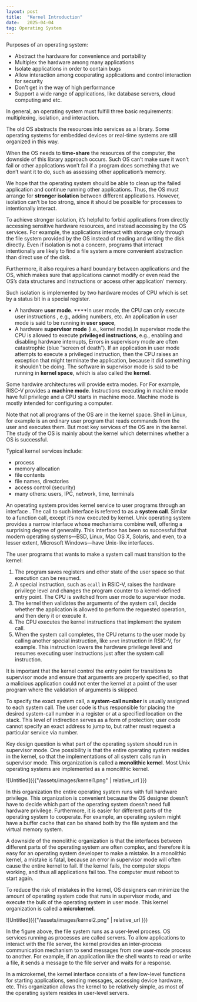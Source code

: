 ```yaml
---
layout: post
title:  "Kernel Introduction"
date:   2025-04-04
tag: Operating System
---
```

Purposes of an operating system:

- Abstract the hardware for convenience and portability
- Multiplex the hardware among many applications
- Isolate applications in order to contain bugs
- Allow interaction among cooperating applications and control interaction for security
- Don't get in the way of high performance
- Support a wide range of applications, like database servers, cloud computing and etc.

In general, an operating system must fulfill three basic requirements: multiplexing, isolation, and interaction.

The old OS abstracts the resources into services as a library. Some operating systems for embedded devices or real-time systems are still organized in this way. 

When the OS needs to **time-share** the resources of the computer, the downside of this library approach occurs.  Such OS can’t make sure it won’t fail or other applications won’t fail if a program does something that we don’t want it to do, such as assessing other application’s memory. 

We hope that the operating system should be able to clean up the failed application and continue running other applications.  Thus, the OS must arrange for **stronger isolation** between different applications. However, isolation can’t be too strong, since it should be possible for processes to intentionally interact. 

To achieve stronger isolation, it’s helpful to forbid applications from directly accessing sensitive hardware resources, and instead accessing by the OS services.  For example, the applications interact with storage only through the file system provided by the OS instead of reading and writing the disk directly. Even if isolation is not a concern, programs that interact intentionally  are likely to find a file system a more convenient abstraction than direct use of the disk. 

Furthermore, it also requires a hard boundary between applications and the OS, which makes sure that applications cannot modify or even read the OS’s data structures and instructions or access other application’ memory. 

Such isolation is implemented by two hardware modes of CPU which is set by a status bit in a special register.

- A hardware **user mode**. ****In user mode, the CPU can only execute user instructions , e.g., adding numbers, etc. An application in user mode is said to be running in **user space**,
- A hardware **supervisor mode** (i.e., kernel mode).In supervisor mode the CPU is allowed to execute **privileged instructions**, e.g.,  enabling and disabling hardware interrupts, Errors in supervisory mode are often catastrophic (blue “screen of death”). If an application in user mode attempts to execute a privileged instruction, then the CPU raises an exception that might terminate the application, because it did something it shouldn’t be doing. The software in supervisor mode is said to be running in **kernel space**,  which is also called the **kernel**.

Some hardwire architectures will provide extra modes. For  For example, RISC-V provides a **machine mode**. Instructions executing in machine mode have full privilege and a CPU starts in machine mode. Machine mode is mostly intended for configuring a computer.

Note that not all programs of the OS are in the kernel space. Shell in Linux, for example is an ordinary user program that reads commands from the user and executes them. But most key services of the OS are in the kernel. The study of the OS is mainly about the kernel which determines whether a OS is successful. 

Typical kernel services include:

- process
- memory allocation
- file contents
- file names, directories
- access control (security)
- many others: users, IPC, network, time, terminals

An operating system provides kernel service to user programs through an interface . The call to such interface is referred to as a **system call**. Similar to a function call, except it’s now executed by kernel. Unix operating system provides a narrow interface whose mechanisms combine well, offering a surprising degree of generality. This interface has been so successful that modern operating systems—BSD, Linux, Mac OS X, Solaris, and even, to a lesser extent, Microsoft Windows—have Unix-like interfaces.

The user programs that wants to make a system call must transition to the kernel:

1. The program saves registers and other state of the user space so that execution can be resumed.
2. A special instruction, such as `ecall` in RSIC-V, raises the hardware privilege level and changes the program counter to a kernel-defined entry point. The CPU is switched from user mode to supervisor mode.
3. The kernel then validates the arguments of the system call, decide whether the application is allowed to perform the requested operation, and then deny it or execute it. 
4. The CPU executes the kernel instructions that implement the system call.
5. When the system call completes, the CPU returns to the user mode by calling another special instruction, like `sret` instruction in RSIC-V, for example. This instruction lowers the hardware privilege level and resumes executing user instructions just after the system call instruction. 

It is important that the kernel control the entry point for transitions to supervisor mode and ensure that arguments are properly specified, so that a malicious application could not enter the kernel at a point of the user program where the validation of arguments is skipped.

To specify the exact system call, a **system-call number** is usually assigned to each system call. The user code is thus responsible for placing the desired system-call number in a register or at a specified location on the stack. This level of indirection serves as a form of protection; user code cannot specify an exact address to jump to, but rather must request a particular service via number.

Key design question is what part of the operating system should run in supervisor mode. One possibility is that the entire operating system resides in the kernel, so that the implementations of all system calls run in supervisor mode. This organization is called a **monolithic kernel**. Most Unix operating systems are implemented as a monolithic kernel.

![Untitled]({{"/assets/images/kernel1.png"  | relative_url }})

In this organization the entire operating system runs with full hardware privilege. This organization is convenient because the OS designer doesn’t have to decide which part of the operating system doesn’t need full hardware privilege. Furthermore, it is easier for different parts of the operating system to cooperate. For example, an operating system might have a buffer cache that can be shared both by the file system and the virtual memory system.

A downside of the monolithic organization is that the interfaces between different parts of the operating system are often complex, and therefore it is easy for an operating system developer to make a mistake. In a monolithic kernel, a mistake is fatal, because an error in supervisor mode will often cause the entire kernel to fail. If the kernel fails,  the computer stops working, and thus all applications fail too. The computer must reboot to start again.

To reduce the risk of mistakes in the kernel, OS designers can minimize the amount of operating system code that runs in supervisor mode, and execute the bulk of the operating system in user mode. This kernel organization is called a **microkernel**.


![Untitled]({{"/assets/images/kernel2.png"  | relative_url }})

In the figure above, the file system runs as a user-level process. OS services running as processes are called servers. To allow applications to interact with the file server, the kernel provides an inter-process communication mechanism to send messages from one user-mode process to another. For example, if an application like the shell wants to read or write a file, it sends a message to the file server and waits for a response.

In a microkernel, the kernel interface consists of a few low-level functions for starting applications, sending messages, accessing device hardware, etc. This organization allows the kernel to be relatively simple, as most of the operating system resides in user-level servers.